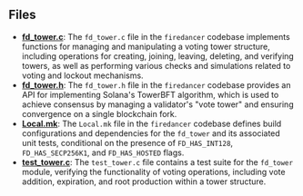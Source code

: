 
## Files
- **[fd_tower.c](tower/fd_tower.c.driver.md)**: The `fd_tower.c` file in the `firedancer` codebase implements functions for managing and manipulating a voting tower structure, including operations for creating, joining, leaving, deleting, and verifying towers, as well as performing various checks and simulations related to voting and lockout mechanisms.
- **[fd_tower.h](tower/fd_tower.h.driver.md)**: The `fd_tower.h` file in the `firedancer` codebase provides an API for implementing Solana's TowerBFT algorithm, which is used to achieve consensus by managing a validator's "vote tower" and ensuring convergence on a single blockchain fork.
- **[Local.mk](tower/Local.mk.driver.md)**: The `Local.mk` file in the `firedancer` codebase defines build configurations and dependencies for the `fd_tower` and its associated unit tests, conditional on the presence of `FD_HAS_INT128`, `FD_HAS_SECP256K1`, and `FD_HAS_HOSTED` flags.
- **[test_tower.c](tower/test_tower.c.driver.md)**: The `test_tower.c` file contains a test suite for the `fd_tower` module, verifying the functionality of voting operations, including vote addition, expiration, and root production within a tower structure.
